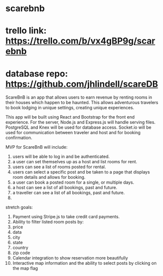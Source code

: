 # scarebnb

# trello link: https://trello.com/b/vx4gBP9g/scarebnb
# database repo: https://github.com/jhlindell/scareDB

ScareBnB is an app that allows users to earn revenue by renting rooms in their houses which happen to be haunted. This allows adventurous travelers to book lodging in unique settings, creating unique experiences.

This app will be built using React and Bootstrap for the front end experience. For the server, Node.js and Express.js will handle serving files. PostgreSQL and Knex will be used for database access. Socket.io will be used for communication between traveler and host and for booking confirmation.

MVP for ScareBnB will include:

1. users will be able to log in and be authenticated.
2. a user can set themselves up as a host and list rooms for rent.
3. users can see a list of rooms posted for rental.
4. users can select a specific post and be taken to a page that displays room   details and allows for booking.
5. a user can book a posted room for a single, or multiple days.
6. a host can see a list of all bookings, past and future.
7. a traveller can see a list of all bookings, past and future.
8.

stretch goals:
1. Payment using Stripe.js to take credit card payments.
2. Ability to filter listed room posts by:
  1. price
  2. data
  3. city
  4. state
  5. country
  6. zip code
3. Calendar integration to show reservation more beautifully
4. Interactive map information and the ability to select posts by clicking on the map flag
